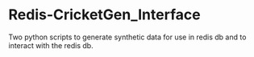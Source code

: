 # Redis-CricketGen_Interface
Two python scripts to generate synthetic data for use in redis db and to interact with the redis db.
